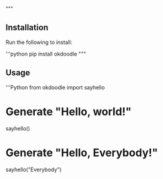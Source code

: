 

"""
## Installation
Run the following to install:

'''python
pip install okdoodle
"""

## Usage
'''Python
from okdoodle import sayhello

# Generate "Hello, world!"
sayhello()

# Generate "Hello, Everybody!"
sayhello("Everybody")